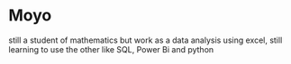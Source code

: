 # Moyo
still a student of mathematics but work as a data analysis using excel, still learning to use the other like SQL, Power Bi and python
